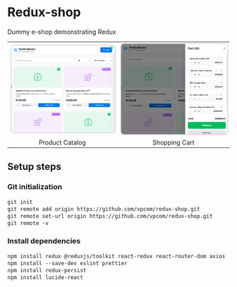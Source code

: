 # Redux-shop

Dummy e-shop demonstrating Redux

<table>
  <tr>
    <td><img src="src/assets/screenshot.png" width="400" style="border: 2px solid #ddd; border-radius: 8px;"/></td>
    <td><img src="src/assets/screenshot_cart_open.png" width="400" style="border: 2px solid #ddd; border-radius: 8px;"/></td>
  </tr>
  <tr>
    <td align="center">Product Catalog</td>
    <td align="center">Shopping Cart</td>
  </tr>
</table>


## Setup steps
### Git initialization

```
git init
git remote add origin https://github.com/vpcom/redux-shop.git
git remote set-url origin https://github.com/vpcom/redux-shop.git
git remote -v
```

### Install dependencies

```
npm install redux @reduxjs/toolkit react-redux react-router-dom axios
npm install --save-dev eslint prettier
npm install redux-persist
npm install lucide-react
```